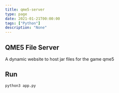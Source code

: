 ```yaml
---
title: qme5-server
type: page
date: 2021-01-21T00:00:00
tags: ["Python"]
description: "None"
---
```


## QME5 File Server

A dynamic website to host jar files for the game qme5

## Run

`python3 app.py`
